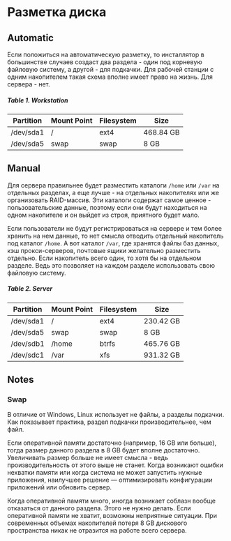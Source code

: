 # Разметка диска


## Automatic

Если положиться на автоматическую разметку, то инсталлятор в большинстве случаев создаст два раздела - один под корневую файловую систему, а другой - для подкачки. Для рабочей станции с одним накопителем такая схема вполне имеет право на жизнь. Для сервера - нет.

##### *Table 1. Workstation*
| Partition     | Mount Point   | Filesystem    | Size          |
| ------------- | ------------- | ------------- | ------------- |
| /dev/sda1     | /             | ext4          | 468.84 GB     |
| /dev/sda5     | swap          | swap          | 8 GB          |


## Manual

Для сервера правильнее будет разместить каталоги `/home` или `/var` на отдельных разделах, а еще лучше - на отдельных накопителях или же организовать RAID-массив. Эти каталоги содержат самое ценное - пользовательские данные, поэтому если они будут находиться на одном накопителе и он выйдет из строя, приятного будет мало.

Если пользователи не будут регистрироваться на сервере и тем более хранить на нем данные, то нет смысла отводить отдельный накопитель под каталог `/home`. А вот каталог `/var`, где хранятся файлы баз данных, кэш прокси-серверов, почтовые ящики желательно разместить отдельно. Если накопитель всего один, то хотя бы на отдельном разделе. Ведь это позволяет на каждом разделе использовать свою файловую систему.

##### *Table 2. Server*
| Partition     | Mount Point   | Filesystem    | Size          |
| ------------- | ------------- | ------------- | ------------- |
| /dev/sda1     | /             | ext4          | 230.42 GB     |
| /dev/sda5     | swap          | swap          | 8 GB          |
| /dev/sdb1     | /home         | btrfs         | 465.76 GB     |
| /dev/sdc1     | /var          | xfs           | 931.32 GB     |


## Notes
### Swap

В отличие от Windows, Linux использует не файлы, а разделы подкачки. Как показывает практика, раздел подкачки производительнее, чем файл. 

Если оперативной памяти достаточно (например, 16 GB или больше), тогда размер данного раздела в 8 GB будет вполне достаточно. Увеличивать размер больше не имеет смысла - ведь производительность от этого выше не станет. Когда возникают ошибки нехватки памяти или когда система не может запустить нужные приложения, наилучшее решение — оптимизировать конфигурации приложений или обновить сервер.

Когда оперативной памяти много, иногда возникает соблазн вообще отказаться от данного раздела. Этого не нужно делать. Если оперативной памяти не хватит, возможны неприятные ситуации. При современных объемах накопителей потеря 8 GB дискового пространства никак не отразится на работе всего сервера.
